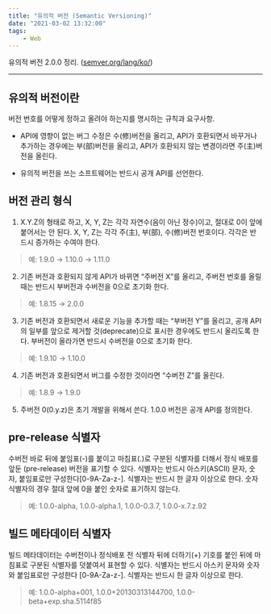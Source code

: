 ```yaml
---
title: "유의적 버전 (Semantic Versioning)"
date: "2021-03-02 13:32:00"
tags:
    - Web
---
```


유의적 버전 2.0.0 정리. ([semver.org/lang/ko/](https://semver.org/lang/ko/))

---

## 유의적 버전이란

버전 번호를 어떻게 정하고 올려야 하는지를 명시하는 규칙과 요구사항.

- API에 영향이 없는 버그 수정은 수(修)버전을 올리고, API가 호환되면서 바꾸거나 추가하는 경우에는 부(部)버전을 올리고, API가 호환되지 않는 변경이라면 주(主)버전을 올린다.

- 유의적 버전을 쓰는 소프트웨어는 반드시 공개 API를 선언한다.

## 버전 관리 형식

1. X.Y.Z의 형태로 하고, X, Y, Z는 각각 자연수(음이 아닌 정수)이고, 절대로 0이 앞에 붙어서는 안 된다. X, Y, Z는 각각 주(主), 부(部), 수(修)버전 번호이다. 각각은 반드시 증가하는 수여야 한다.

> 예: 1.9.0 → 1.10.0 → 1.11.0

2. 기존 버전과 호환되지 않게 API가 바뀌면 “주버전 X”를 올리고, 주버전 번호를 올릴 때는 반드시 부버전과 수버전을 0으로 초기화 한다.

> 예: 1.8.15 → 2.0.0

3. 기존 버전과 호환되면서 새로운 기능을 추가할 때는 “부버전 Y”를 올리고, 공개 API의 일부를 앞으로 제거할 것(deprecate)으로 표시한 경우에도 반드시 올리도록 한다. 부버전이 올라가면 반드시 수버전을 0으로 초기화 한다.

> 예: 1.9.10 → 1.10.0

4. 기존 버전과 호환되면서 버그를 수정한 것이라면 “수버전 Z”를 올린다.

> 예: 1.8.9 → 1.9.0

5. 주버전 0(0.y.z)은 초기 개발을 위해서 쓴다. 1.0.0 버전은 공개 API를 정의한다.

## pre-release 식별자

수버전 바로 뒤에 붙임표(-)를 붙이고 마침표(.)로 구분된 식별자를 더해서 정식 배포를 앞둔 (pre-release) 버전을 표기할 수 있다. 식별자는 반드시 아스키(ASCII) 문자, 숫자, 붙임표로만 구성한다\[0-9A-Za-z-\]. 식별자는 반드시 한 글자 이상으로 한다. 숫자 식별자의 경우 절대 앞에 0을 붙인 숫자로 표기하지 않는다.

> 예: 1.0.0-alpha, 1.0.0-alpha.1, 1.0.0-0.3.7, 1.0.0-x.7.z.92

## 빌드 메타데이터 식별자

빌드 메타데이터는 수버전이나 정식배포 전 식별자 뒤에 더하기(+) 기호를 붙인 뒤에 마침표로 구분된 식별자를 덧붙여서 표현할 수 있다. 식별자는 반드시 아스키 문자와 숫자와 붙임표로만 구성한다 \[0-9A-Za-z-\]. 식별자는 반드시 한 글자 이상으로 한다.

> 예: 1.0.0-alpha+001, 1.0.0+20130313144700, 1.0.0-beta+exp.sha.5114f85